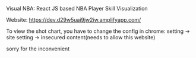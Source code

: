 Visual NBA: React JS based NBA Player Skill Visualization

Website: https://dev.d29w5uai9jw2iw.amplifyapp.com/

To view the shot chart, you have to change the config in chrome: setting -> site setting -> insecured content(needs to allow this website)

sorry for the inconvenient

